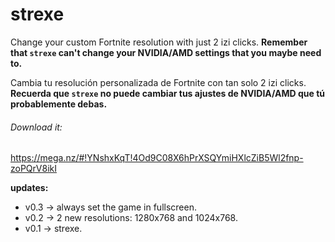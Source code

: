 # strexe
Change your custom Fortnite resolution with just 2 izi clicks.
**Remember that ```strexe``` can't change your NVIDIA/AMD settings that you maybe need to.**

Cambia tu resolución personalizada de Fortnite con tan solo 2 izi clicks.
**Recuerda que ```strexe``` no puede cambiar tus ajustes de NVIDIA/AMD que tú probablemente debas.**


###### Download it:
https://mega.nz/#!YNshxKqT!4Od9C08X6hPrXSQYmiHXlcZiB5Wl2fnp-zoPQrV8ikI


__updates:__
- v0.3 -> always set the game in fullscreen.
- v0.2 -> 2 new resolutions: 1280x768 and 1024x768.
- v0.1 -> strexe.
